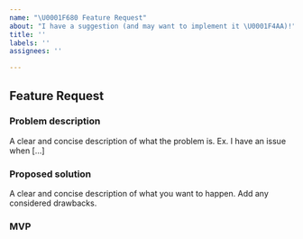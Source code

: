 ```yaml
---
name: "\U0001F680 Feature Request"
about: "I have a suggestion (and may want to implement it \U0001F4AA)!"
title: ''
labels: ''
assignees: ''

---
```


## Feature Request

<!----
**Attention Microsoft engineers:**
To track feature requests or issues for Microsoft Teams, create a bug in the `MSTeams\Stardust Common Controls` area path in Azure DevOps. Do not link to, screenshot, or reference a Microsoft product in this description.
-->

### Problem description
A clear and concise description of what the problem is. Ex. I have an issue when [...]

### Proposed solution
A clear and concise description of what you want to happen. Add any considered drawbacks.

### MVP
[Fork, update, and replace this sandbox if you can show the proposed solution]:
https://codesandbox.io/s/fluent-ui-example-on8xf
